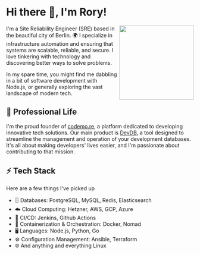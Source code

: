 # Hi there 👋, I'm Rory! 

<img align='right' src="https://media.giphy.com/media/du3J3cXyzhj75IOgvA/giphy.gif" width="200">

I'm a Site Reliability Engineer (SRE) based in the beautiful city of Berlin. 🌍 I specialize in infrastructure automation and ensuring that systems are scalable, reliable, and secure. I love tinkering with technology and discovering better ways to solve problems. 

In my spare time, you might find me dabbling in a bit of software development with Node.js, or generally exploring the vast landscape of modern tech.

## 💼 Professional Life

I'm the proud founder of [codemo.re](https://codemo.re), a platform dedicated to developing innovative tech solutions. Our main product is [DevDB](https://devdb.cloud), a tool designed to streamline the management and operation of your development databases. It's all about making developers' lives easier, and I'm passionate about contributing to that mission.

## ⚡ Tech Stack 

Here are a few things I've picked up

* 🗄️ Databases: PostgreSQL, MySQL, Redis, Elasticsearch
* ☁️ Cloud Computing: Hetzner, AWS, GCP, Azure
* 🚀 CI/CD: Jenkins, Github Actions
* 🐳 Containerization & Orchestration: Docker, Nomad
* 🖥️ Languages: Node.js, Python, Go
* ⚙️ Configuration Management: Ansible, Terraform
* 🌐 And anything and everything Linux
